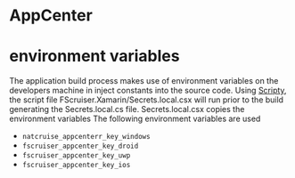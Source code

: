 # AppCenter 


# environment variables
The application build process makes use of environment variables on the developers machine in inject constants into the source code. Using [Scripty](./Dependencies.md/#Scripty.MsBuild), the script file FScruiser.Xamarin/Secrets.local.csx will run prior to the build generating the Secrets.local.cs file. Secrets.local.csx copies the environment variables 
The following environment variables are used
 - `natcruise_appcenterr_key_windows`
 - `fscruiser_appcenter_key_droid`
 - `fscruiser_appcenter_key_uwp`
 - `fscruiser_appcenter_key_ios`

